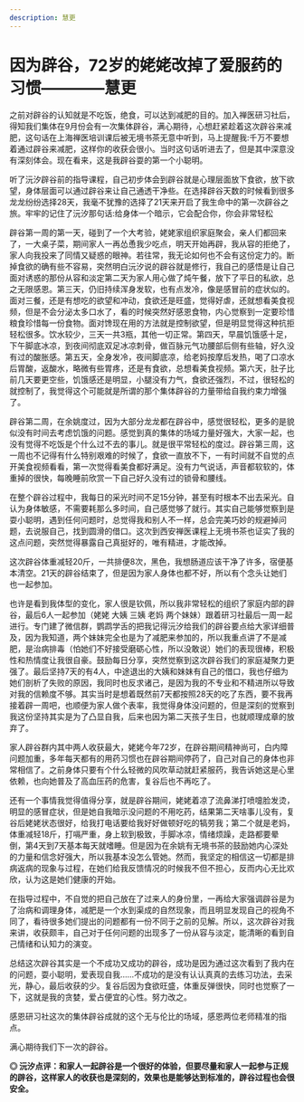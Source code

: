 ```yaml
---
description: 慧更
---
```


# 因为辟谷，72岁的姥姥改掉了爱服药的习惯————慧更

之前对辟谷的认知就是不吃饭，绝食，可以达到减肥的目的。加入禅医研习社后，得知我们集体在9月份会有一次集体辟谷，满心期待，心想赶紧趁着这次辟谷来减肥，这句话在上海禅医培训课后被无境书茶无意中听到，马上提醒我:千万不要想着通过辟谷来减肥，这样你的收获会很小。当时这句话听进去了，但是其中深意没有深刻体会。现在看来，这是我辟谷耍的第一个小聪明。

听了沅汐辟谷前的指导课程，自己初步体会到辟谷就是心理层面放下食欲，放下欲望，身体层面可以通过辟谷来让自己通透干净些。在选择辟谷天数的时候看到很多龙龙纷纷选择28天，我毫不犹豫的选择了21天来开启了我生命中的第一次辟谷之旅。牢牢的记住了沅汐那句话:给身体一个暗示，它会配合你，你会非常轻松

   辟谷第一周的第一天，碰到了一个大考验，姥姥家组织家庭聚会，亲人们都回来了，一大桌子菜，期间家人一再怂恿我少吃点，明天开始再辟，我从容的拒绝了，家人向我投来了同情又疑惑的眼神。若往常，我无论如何也不会有这份定力的。断掉食欲的确有些不容易，突然明白沅汐说的辟谷就是修行，我自己的感悟是让自己面对诱惑的那份从容和淡定第二天为家人用心做了炖午餐，放下了平日的私欲，总之无限感恩。第三天，仍旧持续浑身发软，也有点发冷，像是感冒前的症状似的。面对三餐，还是有想吃的欲望和冲动，食欲还是旺盛，觉得好虐，还就想看美食视频，但是不会分泌太多口水了，看的时候突然好感恩食物，内心觉察到一定要珍惜粮食珍惜每一份食物。面对馋现在用的方法就是控制欲望，但是明显觉得这种抗拒轻松很多。饮水较少，三天一共3瓶，其他一切正常。第四天，早晨饥饿感十足，下午脚底冰凉，到夜间彻底双足冰凉刺骨，做百脉元气功腰部后侧有些轴，好久没有过的酸胀感。第五天，全身发冷，夜间脚底凉，给老妈按摩后发热，喝了口凉水后胃酸，返酸水，略微有些胃疼，还是有食欲，总想看美食视频。第六天，肚子比前几天要更空些，饥饿感还是明显，小腿没有力气，食欲还强烈，不过，很轻松的就控制了，我觉得这个可能就是所谓的那个集体辟谷的力量带给自我约束力增强了。

辟谷第二周，在余姚度过，因为大部分龙龙都在辟谷中，感觉很轻松，更多的是貌似没有时间去考虑饥饿的问题。感觉到真的集体的场域力量好强大，大家一起，也没有觉得不吃饭是个什么过不去的事儿。就是很平常轻松的度过。辟谷第三周，这一周也不记得有什么特别艰难的时候了，食欲一直放不下，一有时间就不自觉的点开美食视频看看，第一次觉得看美食都好满足。没有力气说话，声音都软软的，体重掉的很快，每晚睡前欣赏一下自己好久没有过的锁骨和腰线。

在整个辟谷过程中，我每日的采光时间不足15分钟，甚至有时根本不出去采光。自认为身体敏感，不需要耗那么多时间，自己感觉够了就行。其实自己能够觉察到是耍小聪明，遇到任何问题时，总觉得我和别人不一样，总会完美巧妙的规避掉问题，去说服自己，找到圆滑的借口。这次到西安禅医课程上无境书茶也证实了我的这点问题，突然觉得暴露自己真挺好的，唯有精进，才能改掉。

这次辟谷体重减轻20斤，一共排便8次，黑色，我想肠道应该干净了许多，宿便基本清空。21天的辟谷结束了，但是因为家人身体也都不好，所以有个念头让她们也一起参加。  

也许是看到我体型的变化，家人很是钦佩，所以我非常轻松的组织了家庭内部的辟谷，最后6人一起参加（姥姥  大姨  三姨  老妈  两个妹妹）跟着研习社最后一周一起进行。专门建了微信群，鹦鹉学舌的把我记得沅汐给我们的辟谷要点给大家详细普及，因为我知道，两个妹妹完全也是为了减肥来参加的，所以我重点讲了不是减肥，是治病排毒（怕她们不好接受磨砺心性，所以没敢说）她们的表现很棒，积极性和热情度让我很自豪。鼓励每日分享，突然觉察到这次辟谷我们的家庭凝聚力更强了。最后坚持7天的有4人，中途退出的大姨和妹妹有自己的借口，我也仔细为她们剖析了失败的原因，我同时也反求诸己，是因为我的不专业和不精进所以导致对我的信赖度不够。其实当时是想着既然前7天都按照28天的吃了东西，要不我再接着辟一周吧，也顺便为家人做个表率，我觉得身体没问题的，但是深刻的觉察到我这份坚持其实是为了凸显自我，后来也因为第二天孩子生日，也就顺理成章的放弃了。

家人辟谷群内其中两人收获最大，姥姥今年72岁，在辟谷期间精神尚可，白内障问题加重，多年每天都有的用药习惯也在辟谷期间停药了，自己对自己的身体也非常相信了。之前身体只要有个什么轻微的风吹草动就赶紧服药，我告诉她这是心里依赖，也向她普及了高血压药的危害，复谷后也不再吃了。

还有一个事情我觉得值得分享，就是辟谷期间，姥姥着凉了流鼻涕打喷嚏脸发烫，明显的感冒症状，但是她自我暗示没问题的不用吃药，结果第二天啥事儿没有，复谷后姥姥状态很好，给我打电话要给我好好做顿好吃的犒劳我；第二个就是老妈，体重减轻18斤，打嗝严重，身上软到极致，手脚冰凉，情绪烦躁，走路都要晕倒，第4天到7天基本每天就嗜睡。但是因为在余姚有无境书茶的鼓励她内心深处的力量和信念好强大，所以我基本没怎么管她。然而，我坚定的相信这一切都是排病返病的现象与过程，在她们给我反馈情况的时候我不但不担心，反而内心无比欢欣，认为这是她们健康的开始。

在指导过程中，不自觉的把自己放在了过来人的身份里，一再给大家强调辟谷是为了治病和调理身体，减肥是一个水到渠成的自然现象，而且明显发现自己的视角不同了，看待很多她们提出的问题都有一份不同于之前的见解。所以，这次辟谷对我来讲，收获颇丰，自己对于任何问题的出现多了一份从容与淡定，能清晰的看到自己情绪和认知力的演变。

总结这次辟谷其实是一个不成功又成功的辟谷，成功是因为通过这次看到了我内在的问题，耍小聪明，爱表现自我……不成功的是没有认认真真的去练习功法，去采光，静心，最后收获的少。复谷后因为食欲旺盛，体重反弹很快，同时也觉察了一下，这就是我的贪婪，爱占便宜的心性。努力改之。

感恩研习社这次的集体辟谷成就的这个无与伦比的场域，感恩两位老师精准的指点。

满心期待我们下一次的辟谷。

**◎ 沅汐点评：和家人一起辟谷是一个很好的体验，但要尽量和家人一起参与正规的辟谷，这样家人的收获也是深刻的，效果也是能够达到标准的，辟谷过程也会很安全。**

